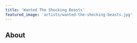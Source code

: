 ```yaml
---
title: 'Wanted The Shocking Beasts'
featured_image: 'artists/wanted-the-shocking-beasts.jpg'
---
```


## About


